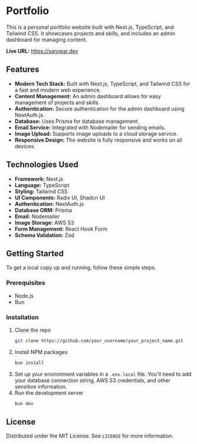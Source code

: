 # Portfolio

This is a personal portfolio website built with Next.js, TypeScript, and Tailwind CSS. It showcases projects and skills, and includes an admin dashboard for managing content.

**Live URL:** https://sarowar.dev

## Features

- **Modern Tech Stack:** Built with Next.js, TypeScript, and Tailwind CSS for a fast and modern web experience.
- **Content Management:** An admin dashboard allows for easy management of projects and skills.
- **Authentication:** Secure authentication for the admin dashboard using NextAuth.js.
- **Database:** Uses Prisma for database management.
- **Email Service:** Integrated with Nodemailer for sending emails.
- **Image Upload:** Supports image uploads to a cloud storage service.
- **Responsive Design:** The website is fully responsive and works on all devices.

## Technologies Used

- **Framework:** Next.js
- **Language:** TypeScript
- **Styling:** Tailwind CSS
- **UI Components:** Radix UI, Shadcn UI
- **Authentication:** NextAuth.js
- **Database ORM:** Prisma
- **Email:** Nodemailer
- **Image Storage:** AWS S3
- **Form Management:** React Hook Form
- **Schema Validation:** Zod

## Getting Started

To get a local copy up and running, follow these simple steps.

### Prerequisites

- Node.js
- Bun

### Installation

1.  Clone the repo
    ```sh
    git clone https://github.com/your_username/your_project_name.git
    ```
2.  Install NPM packages
    ```sh
    bun install
    ```
3.  Set up your environment variables in a `.env.local` file. You'll need to add your database connection string, AWS S3 credentials, and other sensitive information.
4.  Run the development server
    ```sh
    bun dev
    ```

## License

Distributed under the MIT License. See `LICENSE` for more information.
